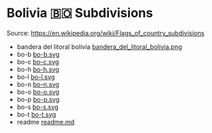 # Bolivia 🇧🇴 Subdivisions

Source: https://en.wikipedia.org/wiki/Flags_of_country_subdivisions

* bandera del litoral bolivia [bandera_del_litoral_bolivia.png](https://github.com/amckenna41/iso3166-flag-icons/blob/main/iso3166-2-icons/BO/bandera_del_litoral_bolivia.png)
* bo-b [bo-b.svg](https://github.com/amckenna41/iso3166-flag-icons/blob/main/iso3166-2-icons/BO/bo-b.svg)
* bo-c [bo-c.svg](https://github.com/amckenna41/iso3166-flag-icons/blob/main/iso3166-2-icons/BO/bo-c.svg)
* bo-h [bo-h.svg](https://github.com/amckenna41/iso3166-flag-icons/blob/main/iso3166-2-icons/BO/bo-h.svg)
* bo-l [bo-l.svg](https://github.com/amckenna41/iso3166-flag-icons/blob/main/iso3166-2-icons/BO/bo-l.svg)
* bo-n [bo-n.svg](https://github.com/amckenna41/iso3166-flag-icons/blob/main/iso3166-2-icons/BO/bo-n.svg)
* bo-o [bo-o.svg](https://github.com/amckenna41/iso3166-flag-icons/blob/main/iso3166-2-icons/BO/bo-o.svg)
* bo-p [bo-p.svg](https://github.com/amckenna41/iso3166-flag-icons/blob/main/iso3166-2-icons/BO/bo-p.svg)
* bo-s [bo-s.svg](https://github.com/amckenna41/iso3166-flag-icons/blob/main/iso3166-2-icons/BO/bo-s.svg)
* bo-t [bo-t.svg](https://github.com/amckenna41/iso3166-flag-icons/blob/main/iso3166-2-icons/BO/bo-t.svg)
* readme [readme.md](https://github.com/amckenna41/iso3166-flag-icons/blob/main/iso3166-2-icons/BO/readme.md)
